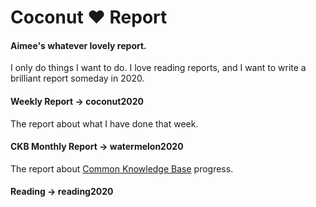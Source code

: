 # Coconut ❤️ Report

#### Aimee's whatever lovely report.

I only do things I want to do. I love reading reports, and I want to write a brilliant report someday in 2020.

#### Weekly Report -> coconut2020

The report about what I have done that week.

#### CKB Monthly Report -> watermelon2020

The report about [Common Knowledge Base](https://github.com/nervosnetwork/ckb) progress.

#### Reading -> reading2020
